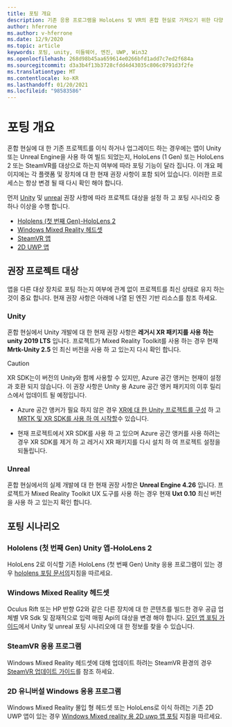 ```yaml
---
title: 포팅 개요
description: 기존 응용 프로그램을 HoloLens 및 VR의 혼합 현실로 가져오기 위한 다양 한 이식 옵션에 대 한 개요입니다.
author: hferrone
ms.author: v-hferrone
ms.date: 12/9/2020
ms.topic: article
keywords: 포팅, unity, 미들웨어, 엔진, UWP, Win32
ms.openlocfilehash: 268d98b45aa659614e0266bfd1add7c7ed2f684a
ms.sourcegitcommit: d3a3b4f13b3728cfdd4d43035c806c0791d3f2fe
ms.translationtype: MT
ms.contentlocale: ko-KR
ms.lasthandoff: 01/20/2021
ms.locfileid: "98583586"
---
```

# <a name="porting-overview"></a>포팅 개요

혼합 현실에 대 한 기존 프로젝트를 이식 하거나 업그레이드 하는 경우에는 앱이 Unity 또는 Unreal Engine을 사용 하 여 빌드 되었는지, HoloLens (1 Gen) 또는 HoloLens 2 또는 SteamVR를 대상으로 하는지 여부에 따라 포팅 기능이 달라 집니다. 이 개요 페이지에는 각 플랫폼 및 장치에 대 한 현재 권장 사항이 포함 되어 있습니다. 이러한 프로세스는 항상 변경 될 때 다시 확인 해야 합니다.

먼저 [Unity](#unity) 및 [unreal](#unreal) 권장 사항에 따라 프로젝트 대상을 설정 하 고 포팅 시나리오 중 하나 이상을 수행 합니다.

- [Hololens (첫 번째 Gen)-HoloLens 2](#hololens-1st-gen-unity-apps-to-hololens-2)
- [Windows Mixed Reality 헤드셋](#windows-mixed-reality-headsets)
- [SteamVR 앱](#steamvr-applications)
- [2D UWP 앱](#2d-universal-windows-applications)

## <a name="recommended-project-targets"></a>권장 프로젝트 대상

앱을 다른 대상 장치로 포팅 하는지 여부에 관계 없이 프로젝트를 최신 상태로 유지 하는 것이 중요 합니다. 현재 권장 사항은 아래에 나열 된 엔진 기반 리소스를 참조 하세요.

### <a name="unity"></a>Unity

혼합 현실에서 Unity 개발에 대 한 현재 권장 사항은 **레거시 XR 패키지를 사용 하는 unity 2019 LTS** 입니다. 프로젝트가 Mixed Reality Toolkit를 사용 하는 경우 현재 **Mrtk-Unity 2.5** 인 최신 버전을 사용 하 고 있는지 다시 확인 합니다.

> [!CAUTION]
> XR SDK는이 버전의 Unity와 함께 사용할 수 있지만, Azure 공간 앵커는 현재이 설정과 호환 되지 않습니다. 이 권장 사항은 Unity 용 Azure 공간 앵커 패키지의 이후 릴리스에서 업데이트 될 예정입니다. 
> 
> * Azure 공간 앵커가 필요 하지 않은 경우 [XR에 대 한 Unity 프로젝트를 구성](https://docs.unity3d.com/Manual/configuring-project-for-xr.html) 하 고 [MRTK 및 XR SDK를 사용 하 여 시작할](https://microsoft.github.io/MixedRealityToolkit-Unity/Documentation/GettingStartedWithMRTKAndXRSDK.html)수 있습니다.
> 
> * 현재 프로젝트에서 XR SDK를 사용 하 고 있으며 Azure 공간 앵커를 사용 하려는 경우 XR SDK를 제거 하 고 레거시 XR 패키지를 다시 설치 하 여 프로젝트 설정을 되돌립니다.


### <a name="unreal"></a>Unreal 

혼합 현실에서의 실제 개발에 대 한 현재 권장 사항은 **Unreal Engine 4.26** 입니다. 프로젝트가 Mixed Reality Toolkit UX 도구를 사용 하는 경우 현재 **Uxt 0.10** 최신 버전을 사용 하 고 있는지 확인 합니다.

## <a name="porting-scenarios"></a>포팅 시나리오

### <a name="hololens-1st-gen-unity-apps-to-hololens-2"></a>Hololens (첫 번째 Gen) Unity 앱-HoloLens 2

HoloLens 2로 이식할 기존 HoloLens (첫 번째 Gen) Unity 응용 프로그램이 있는 경우 [hololens 포팅 문서의](./porting-hl1-hl2.md)지침을 따르세요.

### <a name="windows-mixed-reality-headsets"></a>Windows Mixed Reality 헤드셋

Oculus Rift 또는 HP 반향 G2와 같은 다른 장치에 대 한 콘텐츠를 빌드한 경우 공급 업체별 VR Sdk 및 잠재적으로 입력 매핑 Api의 대상을 변경 해야 합니다. [모던 앱 포팅 가이드](porting-guides.md)에서 Unity 및 unreal 포팅 시나리오에 대 한 정보를 찾을 수 있습니다.

### <a name="steamvr-applications"></a>SteamVR 응용 프로그램

Windows Mixed Reality 헤드셋에 대해 업데이트 하려는 SteamVR 환경의 경우 [SteamVR 업데이트 가이드](updating-your-steamvr-application-for-windows-mixed-reality.md)를 참조 하세요.

### <a name="2d-universal-windows-applications"></a>2D 유니버설 Windows 응용 프로그램

Windows Mixed Reality 몰입 형 헤드셋 또는 HoloLens로 이식 하려는 기존 2D UWP 앱이 있는 경우 [Windows Mixed reality 용 2D uwp 앱 포팅](building-2d-apps.md) 지침을 따르세요.